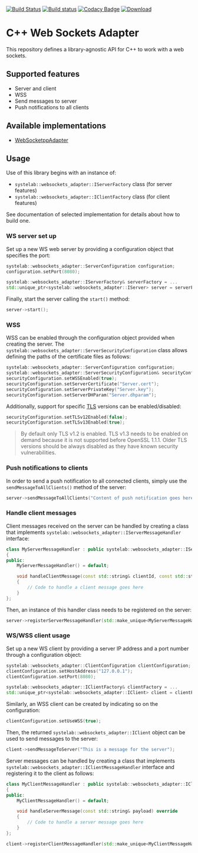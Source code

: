 [![Build Status](https://travis-ci.org/systelab/cpp-websockets-adapter.svg?branch=master)](https://travis-ci.org/systelab/cpp-websockets-adapter)
[![Build status](https://ci.appveyor.com/api/projects/status/nh73hrkbkcivaprl?svg=true)](https://ci.appveyor.com/project/systelab/cpp-websockets-adapter)
[![Codacy Badge](https://api.codacy.com/project/badge/Grade/cdb01d96abbd49ba92ffb0edcff71988)](https://www.codacy.com/app/systelab/cpp-websockets-adapter?utm_source=github.com&amp;utm_medium=referral&amp;utm_content=systelab/cpp-websockets-adapter&amp;utm_campaign=Badge_Grade)
[![Download](https://api.bintray.com/packages/systelab/conan/WebSocketsAdapterInterface:systelab/images/download.svg)](https://bintray.com/systelab/conan/WebSocketsAdapterInterface:systelab/_latestVersion)


# C++ Web Sockets Adapter

This repository defines a library-agnostic API for C++ to work with a web sockets.

## Supported features

* Server and client
* WSS
* Send messages to server
* Push notifications to all clients

## Available implementations

* [WebSocketppAdapter](https://github.com/systelab/cpp-websocketpp-adapter)

## Usage

Use of this library begins with an instance of:
* `systelab::websockets_adapter::IServerFactory` class (for server features)
* `systelab::websockets_adapter::IClientFactory` class (for client features)

See documentation of selected implementation for details about how to build one.

### WS server set up

Set up a new WS web server by providing a configuration object that specifies the port:

```cpp
systelab::websockets_adapter::ServerConfiguration configuration;
configuration.setPort(8080);

systelab::websockets_adapter::IServerFactory& serverFactory = ...
std::unique_ptr<systelab::websockets_adapter::IServer> server = serverFactory.buildServer(configuration);
```

Finally, start the server calling the `start()` method:

```cpp
server->start();
```

### WSS

WSS can be enabled through the configuration object provided when creating the server. The `systelab::websockets_adapter::ServerSecurityConfiguration` class allows defining the paths of the certificate files as follows:

```cpp
systelab::websockets_adapter::ServerConfiguration configuration;
systelab::websockets_adapter::ServerSecurityConfiguration& securityConfiguration = configuration.getSecurityConfiguration();
securityConfiguration.setWSSEnabled(true);
securityConfiguration.setServerCertificate("Server.cert");
securityConfiguration.setServerPrivateKey("Server.key");
securityConfiguration.setServerDHParam("Server.dhparam");
```

Additionally, support for specific [TLS](https://wiki.openssl.org/index.php/SSL/TLS_Client) versions can be enabled/disabled:

```cpp
securityConfiguration.setTLSv12Enabled(false);
securityConfiguration.setTLSv13Enabled(true);
```

> By default only TLS v1.2 is enabled. TLS v1.3 needs to be enabled on demand because it is not supported before OpenSSL 1.1.1. Older TLS versions should be always disabled as they have known security vulnerabilities.

### Push notifications to clients

In order to send a push notification to all connected clients, simply use the `sendMessageToAllClients()` method of the server:

```cpp
server->sendMessageToAllClients("Content of push notification goes here");
```

### Handle client messages

Client messages received on the server can be handled by creating a class that implements `systelab::websockets_adapter::IServerMessageHandler` interface:

```cpp
class MyServerMessageHandler : public systelab::websockets_adapter::IServerMessageHandler
{
public:
	MyServerMessageHandler() = default;

	void handleClientMessage(const std::string& clientId, const std::string& payload) override
	{
		// Code to handle a client message goes here
	}
};
```

Then, an instance of this handler class needs to be registered on the server:

```cpp
server->registerServerMessageHandler(std::make_unique<MyServerMessageHandler>());
```

### WS/WSS client usage

Set up a new WS client by providing a server IP address and a port number through a configuration object:

```cpp
systelab::websockets_adapter::ClientConfiguration clientConfiguration;
clientConfiguration.setHostAddress("127.0.0.1");
clientConfiguration.setPort(8080);

systelab::websockets_adapter::IClientFactory& clientFactory = ...
std::unique_ptr<systelab::websockets_adapter::IClient> client = clientFactory.buildClient(clientConfiguration);
```

Similarly, an WSS client can be created by indicating so on the configuration:

```cpp
clientConfiguration.setUseWSS(true);
```

Then, the returned `systelab::websockets_adapter::IClient` object can be used to send messages to the server:

```cpp
client->sendMessageToServer("This is a message for the server");
```

Server messages can be handled by creating a class that implements `systelab::websockets_adapter::IClientMessageHandler` interface and registering it to the client as follows:

```cpp
class MyClientMessageHandler : public systelab::websockets_adapter::IClientMessageHandler
{
public:
	MyClientMessageHandler() = default;

	void handleServerMessage(const std::string& payload) override
	{
		// Code to handle a server message goes here
	}
};

client->registerClientMessageHandler(std::make_unique<MyClientMessageHandler>());
```
